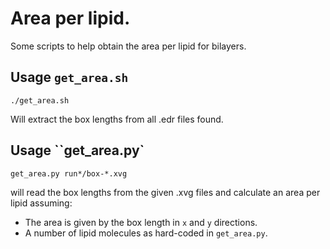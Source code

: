 # Area per lipid.

Some scripts to help obtain the area per lipid for bilayers.

## Usage ``get_area.sh``

```
./get_area.sh
```

Will extract the box lengths from all .edr files found.


## Usage ``get_area.py`

```
get_area.py run*/box-*.xvg
```

will read the box lengths from the given .xvg files and calculate
an area per lipid assuming:

* The area is given by the box length in ``x`` and ``y`` directions.
* A number of lipid molecules as hard-coded in ``get_area.py``.
